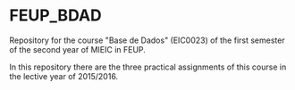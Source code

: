 # FEUP_BDAD
Repository for the course "Base de Dados" (EIC0023) of the first semester of the second year of MIEIC in FEUP.

In this repository there are the three practical assignments of this course in the lective year of 2015/2016.
